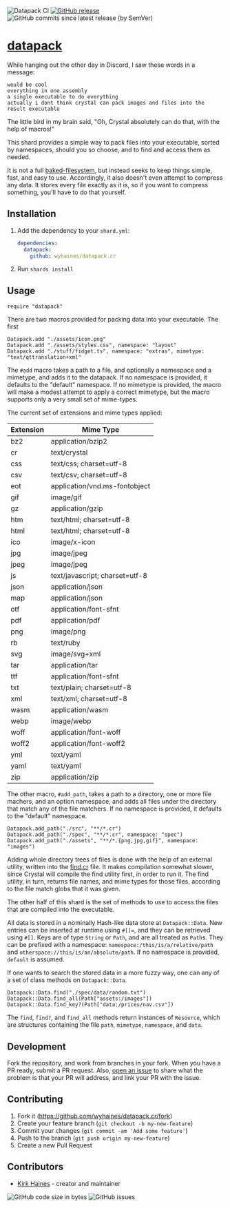 ![Datapack CI](https://img.shields.io/github/workflow/status/wyhaines/datapack.cr/Datapack.cr%20CI?style=for-the-badge&logo=GitHub)
[![GitHub release](https://img.shields.io/github/release/wyhaines/datapack.cr.svg?style=for-the-badge)](https://github.com/wyhaines/datapack.cr/releases)
![GitHub commits since latest release (by SemVer)](https://img.shields.io/github/commits-since/wyhaines/datapack.cr/latest?style=for-the-badge)

# [datapack](https://wyhaines.github.io/datapack.cr/)

While hanging out the other day in Discord, I saw these words in a message:

```
would be cool
everything in one assembly
a single executable to do everything
actually i dont think crystal can pack images and files into the result executable
```

The little bird in my brain said, "Oh, Crystal absolutely can do that, with the help of macros!"

This shard provides a simple way to pack files into your executable, sorted by namespaces, should you so choose, and to find and access them as needed.

It is not a full [baked-filesystem](https://github.com/schovi/baked_file_system), but instead seeks to keep things simple, fast, and easy to use. Accordingly, it also doesn't even attempt to compress any data. It stores every file exactly as it is, so if you want to compress something, you'll have to do that yourself.

## Installation

1. Add the dependency to your `shard.yml`:

   ```yaml
   dependencies:
     datapack:
       github: wyhaines/datapack.cr
   ```

2. Run `shards install`

## Usage

```crystal
require "datapack"
```

There are two macros provided for packing data into your executable. The first

```crystal
Datapack.add "./assets/icon.png"
Datapack.add "./assets/styles.css", namespace: "layout"
Datapack.add "./stuff/fidget.ts", namespace: "extras", mimetype: "text/qttranslation+xml"
```

The `#add` macro takes a path to a file, and optionally a namespace and a mimetype, and adds it to the datapack. If no namespace is provided, it defaults to the "default" namespace. If no mimetype is provided, the macro will make a modest attempt to apply a correct mimetype, but the macro supports only a very small set of mime-types.

The current set of extensions and mime types applied:

| Extension |            Mime Type            |
|-----------|---------------------------------|
|    bz2    | application/bzip2               |
|    cr     | text/crystal                    |
|    css    | text/css; charset=utf-8         |
|    csv    | text/csv; charset=utf-8         |
|    eot    | application/vnd.ms-fontobject   |
|    gif    | image/gif                       |
|    gz     | application/gzip                |
|    htm    | text/html; charset=utf-8        |
|    html   | text/html; charset=utf-8        |
|    ico    | image/x-icon                    |
|    jpg    | image/jpeg                      |
|    jpeg   | image/jpeg                      |
|    js     | text/javascript; charset=utf-8  |
|    json   | application/json                |
|    map    | application/json                |
|    otf    | application/font-sfnt           |
|    pdf    | application/pdf                 |
|    png    | image/png                       |
|    rb     | text/ruby                       |
|    svg    | image/svg+xml                   |
|    tar    | application/tar                 |
|    ttf    | application/font-sfnt           |
|    txt    | text/plain; charset=utf-8       |
|    xml    | text/xml; charset=utf-8         |
|    wasm   | application/wasm                |
|    webp   | image/webp                      |
|    woff   | application/font-woff           |
|    woff2  | application/font-woff2          |
|    yml    | text/yaml                       |
|    yaml   | text/yaml                       |
|    zip    | application/zip                 |

The other macro, `#add_path`, takes a path to a directory, one or more file machers, and an option namespace, and adds all files under the directory that match any of the file matchers. If no namespace is provided, it defaults to the "default" namespace.

```crystal
Datapack.add_path("./src", "**/*.cr")
Datapack.add_path("./spec", "**/*.cr", namespace: "spec")
Datapack.add_path("./assets", "**/*.{png,jpg,gif}", namespace: "images")
```

Adding whole directory trees of files is done with the help of an external utility, written into the [find.cr](https://github.com/wyhaines/datapack.cr/blob/master/src/find.cr) file. It makes compilation somewhat slower, since Crystal will compile the find utility first, in order to run it. The find utility, in turn, returns file names, and mime types for those files, according to the file match globs that it was given.

The other half of this shard is the set of methods to use to access the files that are compiled into the executable.

All data is stored in a nominally Hash-like data store at `Datapack::Data`. New entries can be inserted at runtime using `#[]=`, and they can be retrieved using `#[]`. Keys are of type `String` or `Path`, and are all treated as `Path`s. They can be prefixed with a namespace: `namespace:/this/is/a/relative/path` and `otherspace://this/is/an/absolute/path`. If no namespace is provided, `default` is assumed.

If one wants to search the stored data in a more fuzzy way, one can any of a set of class methods on `Datapack::Data`.

```crystal
Datapack::Data.find("./spec/data/random.txt")
Datapack::Data.find_all(Path["assets:/images"])
Datapack::Data.find_key?(Path["data:/prices/nav.csv"])
```

The `find`, `find?`, and `find_all` methods return instances of `Resource`, which are structures containing the file `path`, `mimetype`, `namespace`, and `data`.

## Development

Fork the repository, and work from branches in your fork. When you have a PR ready, submit a PR request. Also, [open an issue](https://github.com/wyhaines/datapack.cr/issues/new/choose) to share what the problem is that your PR will address, and link your PR with the issue.

## Contributing

1. Fork it (<https://github.com/wyhaines/datapack.cr/fork>)
2. Create your feature branch (`git checkout -b my-new-feature`)
3. Commit your changes (`git commit -am 'Add some feature'`)
4. Push to the branch (`git push origin my-new-feature`)
5. Create a new Pull Request

## Contributors

- [Kirk Haines](https://github.com/wyhaines) - creator and maintainer

![GitHub code size in bytes](https://img.shields.io/github/languages/code-size/wyhaines/datapack.cr?style=for-the-badge)
![GitHub issues](https://img.shields.io/github/issues/wyhaines/datapack.cr?style=for-the-badge)
